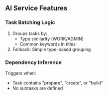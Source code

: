 ## AI Service Features

### Task Batching Logic
1. Groups tasks by:
   - Type similarity (WORK/ADMIN)
   - Common keywords in titles
2. Fallback: Simple type-based grouping

### Dependency Inference
Triggers when:
- Task contains "prepare", "create", or "build"
- No subtasks are defined